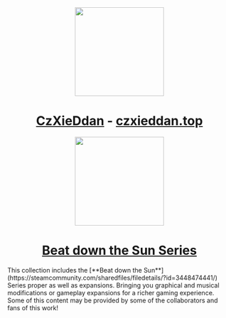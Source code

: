 <div align="center">
<!-- Title: -->
  <a href="https://github.com/czxieddan/">
    <img src="https://czxieddan.top/favicon.ico" height="200">
  </a>
  <h1><a href="https://github.com/czxieddan/">CzXieDdan</a> - <a href="https://czxieddan.top">czxieddan.top</a></h1>
</div>
<div align="center">
<!-- Title: -->
  <a href="https://steamcommunity.com/sharedfiles/filedetails/?id=3448474441">
    <img src="https://i.imgur.com/V00Z6x2.png" height="200">
  </a>
  <h1><a href="https://steamcommunity.com/workshop/filedetails/?id=3478462766">Beat down the Sun Series</a></h1>
</div>
This collection includes the [**Beat down the Sun**](https://steamcommunity.com/sharedfiles/filedetails/?id=3448474441/) Series proper as well as expansions. Bringing you graphical and musical modifications or gameplay expansions for a richer gaming experience. Some of this content may be provided by some of the collaborators and fans of this work!

